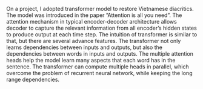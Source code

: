 On a project, I adopted transformer model to restore Vietnamese diacritics. The model was introduced in the paper ”Attention is all you need”.
The attention mechanism in typical encoder-decoder architecture allows decoder to capture the relevant information from all encoder’s hidden states to produce output at each time step.
The intuition of transformer is similar to that, but there are several advance features.
The transformer not only learns dependencies between inputs and outputs, but also the dependencies between words in inputs and outputs.
The multiple attention heads help the model learn many aspects that each word has in the sentence.
The transformer can compute multiple heads in parallel, which overcome the problem of recurrent neural network, while keeping the long range dependencies.
